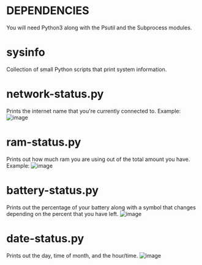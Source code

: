# DEPENDENCIES

You will need Python3 along with the Psutil and the Subprocess modules.

# sysinfo
Collection of small Python scripts that print system information.

# network-status.py
Prints the internet name that you're currently connected to.
Example:
![image](https://user-images.githubusercontent.com/64178604/110539809-b363c300-80f3-11eb-8ecb-06e382d7bb4b.png)


# ram-status.py
Prints out how much ram you are using out of the total amount you have.
Example:
![image](https://user-images.githubusercontent.com/64178604/110539750-a2b34d00-80f3-11eb-867c-101b9d2086c0.png)

# battery-status.py
Prints out the percentage of your battery along with a symbol that changes depending on the percent that you have left.
![image](https://user-images.githubusercontent.com/64178604/110539870-c4accf80-80f3-11eb-8b18-a2cf6c220eec.png)

# date-status.py
Prints out the day, time of month, and the hour/time.
![image](https://user-images.githubusercontent.com/64178604/110540039-fde53f80-80f3-11eb-9489-aaccf7f2c85c.png)
